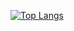 [![Top Langs](https://github-readme-stats.vercel.app/api/top-langs/?username=Thanos1716&theme=onedark)](https://github.com/anuraghazra/github-readme-stats)
<!--
**Thanos1716/Thanos1716** is a ✨ _special_ ✨ repository because its `README.md` (this file) appears on your GitHub profile.

Here are some ideas to get you started:

- 🔭 I’m currently working on ...
- 🌱 I’m currently learning ...
- 👯 I’m looking to collaborate on ...
- 🤔 I’m looking for help with ...
- 💬 Ask me about ...
- 📫 How to reach me: ...
- 😄 Pronouns: ...
- ⚡ Fun fact: ...
-->
